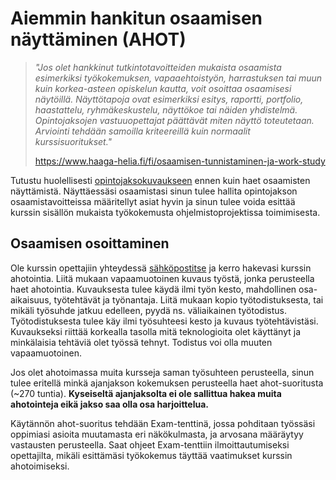 # Aiemmin hankitun osaamisen näyttäminen (AHOT)

> *"Jos olet hankkinut tutkintotavoitteiden mukaista osaamista esimerkiksi työkokemuksen, vapaaehtoistyön, harrastuksen tai muun kuin korkea-asteen opiskelun kautta, voit osoittaa osaamisesi näytöillä. Näyttötapoja ovat esimerkiksi esitys, raportti, portfolio, haastattelu, ryhmäkeskustelu, näyttökoe tai näiden yhdistelmä. Opintojaksojen vastuuopettajat päättävät miten näyttö toteutetaan. Arviointi tehdään samoilla kriteereillä kuin normaalit kurssisuoritukset."*
>
> https://www.haaga-helia.fi/fi/osaamisen-tunnistaminen-ja-work-study

Tutustu huolellisesti [opintojaksokuvaukseen](https://opinto-opas.haaga-helia.fi/course_unit/SWD4TA024) ennen kuin haet osaamisten näyttämistä. Näyttäessäsi osaamistasi sinun tulee hallita opintojakson osaamistavoitteissa määritellyt asiat hyvin ja sinun tulee voida esittää kurssin sisällön mukaista työkokemusta ohjelmistoprojektissa toimimisesta.

## Osaamisen osoittaminen

Ole kurssin opettajiin yhteydessä [sähköpostitse](./README.md) ja kerro hakevasi kurssin ahotointia. Liitä mukaan vapaamuotoinen kuvaus työstä, jonka perusteella haet ahotointia. Kuvauksesta tulee käydä ilmi työn kesto, mahdollinen osa-aikaisuus, työtehtävät ja työnantaja. Liitä mukaan kopio työtodistuksesta, tai mikäli työsuhde jatkuu edelleen, pyydä ns. väliaikainen työtodistus. Työtodistuksesta tulee käy ilmi työsuhteesi kesto ja kuvaus työtehtävistäsi. Kuvaukseksi riittää korkealla tasolla mitä teknologioita olet käyttänyt ja minkälaisia tehtäviä olet työssä tehnyt. Todistus voi olla muuten vapaamuotoinen.

Jos olet ahotoimassa muita kursseja saman työsuhteen perusteella, sinun tulee eritellä minkä ajanjakson kokemuksen perusteella haet ahot-suoritusta (~270 tuntia). **Kyseiseltä ajanjaksolta ei ole sallittua hakea muita ahotointeja eikä jakso saa olla osa harjoittelua.**

Käytännön ahot-suoritus tehdään Exam-tenttinä, jossa pohditaan työssäsi oppimiasi asioita muutamasta eri näkökulmasta, ja arvosana määräytyy vastausten perusteella. Saat ohjeet Exam-tenttiin ilmoittautumiseksi opettajilta, mikäli esittämäsi työkokemus täyttää vaatimukset kurssin ahotoimiseksi.
